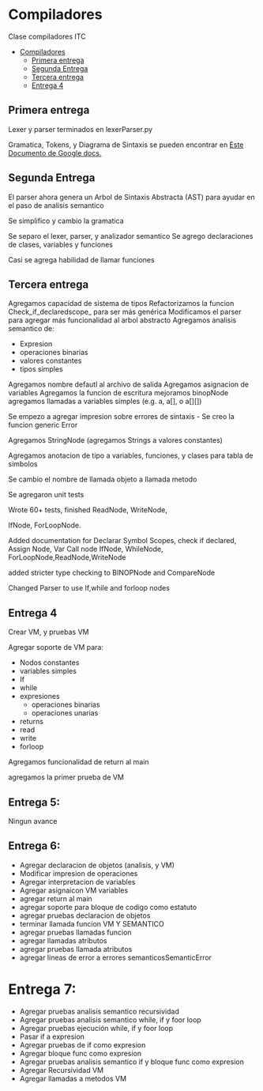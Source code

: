 # Compiladores
Clase compiladores ITC

- [Compiladores](#compiladores)
	- [Primera entrega](#primera-entrega)
	- [Segunda Entrega](#segunda-entrega)
	- [Tercera entrega](#tercera-entrega)
	- [Entrega 4](#entrega-4)

## Primera entrega

Lexer y parser terminados en lexerParser.py

Gramatica, Tokens, y Diagrama de Sintaxis se pueden encontrar en [Este Documento de Google docs.](https://docs.google.com/document/d/1ZmIhkVBWFfFo26X79yKM8ew9fTKH6G3cWouWmyAgv64/edit?usp=sharing)

## Segunda Entrega

El parser ahora genera un Arbol de Sintaxis Abstracta (AST) para ayudar en el paso de analisis semantico

Se simplifico y cambio la gramatica

Se separo el lexer, parser, y analizador semantico
Se agrego declaraciones de clases, variables y funciones

Casi se agrega habilidad de llamar funciones


## Tercera entrega

Agregamos capacidad de sistema de tipos
Refactorizamos la funcion Check_if_declaredscope_ para ser más genérica
Modificamos el parser para agregar más funcionalidad al arbol abstracto
Agregamos analisis semantico de:
- Expresion
- operaciones binarias
- valores constantes
- tipos simples

Agregamos nombre defautl al archivo de salida
Agregamos asignacion de variables
Agregamos la funcion de escritura
mejoramos binopNode
agregamos llamadas a variables simples (e.g. a, a[], o a[][])

Se empezo a agregar impresion sobre errores de sintaxis
	- Se creo la funcion generic Error

Agregamos StringNode (agregamos Strings a valores constantes)

Agregamos anotacion de tipo a variables, funciones, y clases para tabla de simbolos

Se cambio el nombre de llamada objeto a llamada metodo

Se agregaron unit tests

 Wrote 60+ tests, finished ReadNode, WriteNode,

IfNode, ForLoopNode.

Added documentation for Declarar Symbol Scopes,  check if declared,
Assign Node, Var Call node
IfNode, WhileNode, ForLoopNode,ReadNode,WriteNode

added stricter type checking to BINOPNode and CompareNode

Changed Parser to use If,while and forloop nodes 

## Entrega 4

Crear VM, y pruebas VM

Agregar soporte de VM para:

- Nodos constantes
- variables simples
- If
- while
- expresiones
	- operaciones binarias
	- operaciones unarias
- returns
- read
- write
- forloop

Agregamos funcionalidad de return al main

agregamos la primer prueba de VM

## Entrega 5:

Ningun avance

## Entrega 6:

- Agregar declaracion de objetos (analisis, y VM)
- Modificar impresion de operaciones
- Agregar interpretacion de variables
- Agregar asignaicon VM variables
- agregar return al main
- agregar soporte para bloque de codigo como estatuto
- agregar pruebas declaracion de objetos
- terminar llamada funcion VM Y SEMANTICO
- agregar pruebas llamadas funcion
- agregar llamadas atributos
- agregar pruebas llamada atributos
- agregar lineas de error a errores semanticosSemanticError


# Entrega 7:

- Agregar pruebas analisis semantico recursividad
- Agregar pruebas analisis semantico while, if y foor loop
- Agregar pruebas ejecución while, if y foor loop
- Pasar if a expresion
- Agregar pruebas de if como expresion
- Agregar bloque func como expresion
- Agregar pruebas analisis semantico if y bloque func como expresion
- Agregar Recursividad VM
- Agregar llamadas a metodos VM